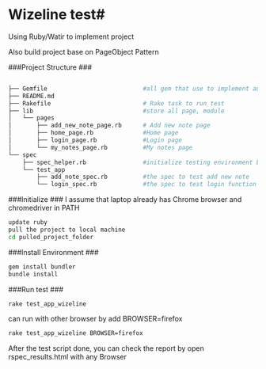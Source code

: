 # Wizeline test#

Using Ruby/Watir to implement project

Also build project base on PageObject Pattern

###Project Structure ###
```sh

├── Gemfile                           #all gem that use to implement auto test
├── README.md
├── Rakefile                          # Rake task to run test
├── lib                               #store all page, module
│   └── pages
│       ├── add_new_note_page.rb      # Add new note page
│       ├── home_page.rb              #Home page
│       ├── login_page.rb             #Login page
│       └── my_notes_page.rb          #My notes page
└── spec
    ├── spec_helper.rb                #initialize testing environment before and after test run
    └── test_app
        ├── add_note_spec.rb          #the spec to test add new note
        └── login_spec.rb             #the spec to test login function
```

###Initialize ###
I assume that laptop already has Chrome browser and chromedriver in PATH
```sh
update ruby
pull the project to local machine
cd pulled_project_folder
```

###Install Environment ###
```sh
gem install bundler
bundle install
```

###Run test ###
```sh
rake test_app_wizeline
 ```
 
 can run with other browser by add BROWSER=firefox
 ```sh
 rake test_app_wizeline BROWSER=firefox
  ```
After the test script done, you can check the report by open rspec_results.html with any Browser



